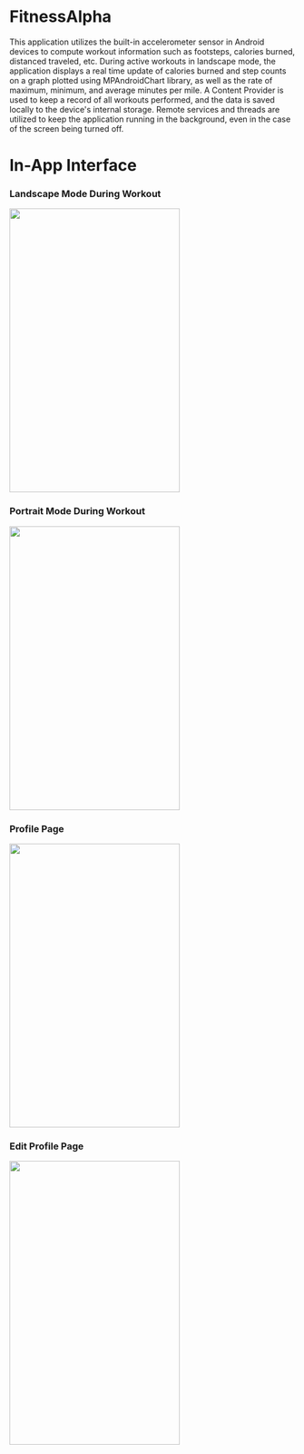 # FitnessAlpha

This application utilizes the built-in accelerometer sensor in Android devices to compute workout information such as footsteps, calories burned, distanced traveled, etc.
During active workouts in landscape mode, the application displays a real time update of calories burned and step counts on a graph plotted using MPAndroidChart library, as well as the rate of maximum, minimum, and average minutes per mile.
A Content Provider is used to keep a record of all workouts performed, and the data is saved locally to the device's internal storage. Remote services and threads are utilized to keep the application running in the background, even in the case of the screen being turned off.

# In-App Interface

### Landscape Mode During Workout
<img src="https://user-images.githubusercontent.com/15053859/39386779-138fe19e-4a2b-11e8-89c5-54b176f5ca53.jpg" width="300" height="500">

### Portrait Mode During Workout
<img src="https://user-images.githubusercontent.com/15053859/39386780-13a9152e-4a2b-11e8-8ede-28a00300145b.jpg" width="300" height="500">

### Profile Page
<img src="https://user-images.githubusercontent.com/15053859/39386781-13c25ce6-4a2b-11e8-9bfb-34f5041135de.jpg" width="300" height="500">

### Edit Profile Page
<img src="https://user-images.githubusercontent.com/15053859/39386778-137673a8-4a2b-11e8-8527-d48bfa8b9eb6.jpg" width="300" height="500">
